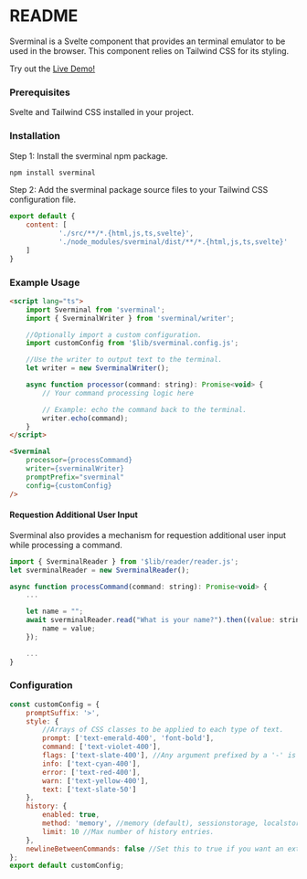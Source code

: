 # README
Sverminal is a Svelte component that provides an terminal emulator to be used in the browser. This component relies on Tailwind CSS for its styling.

Try out the [Live Demo!](https://sverminal.io)

### Prerequisites
Svelte and Tailwind CSS installed in your project.

### Installation
Step 1: Install the sverminal npm package.
```bash
npm install sverminal
```

Step 2: Add the sverminal package source files to your Tailwind CSS configuration file.

```javascript
export default {
	content: [
            './src/**/*.{html,js,ts,svelte}', 
            './node_modules/sverminal/dist/**/*.{html,js,ts,svelte}'
    ]
}
```

### Example Usage

```html
<script lang="ts">
    import Sverminal from 'sverminal';
    import { SverminalWriter } from 'sverminal/writer';

    //Optionally import a custom configuration.
    import customConfig from '$lib/sverminal.config.js';

    //Use the writer to output text to the terminal.
    let writer = new SverminalWriter();

    async function processor(command: string): Promise<void> {
        // Your command processing logic here

        // Example: echo the command back to the terminal.
        writer.echo(command);
    }
</script>
```

```html
<Sverminal 
    processor={processCommand} 
    writer={sverminalWriter} 
    promptPrefix="sverminal" 
    config={customConfig} 
/>
```

#### Requestion Additional User Input
Sverminal also provides a mechanism for requestion additional user input while processing a command. 

```javascript
import { SverminalReader } from '$lib/reader/reader.js';
let sverminalReader = new SverminalReader();

async function processCommand(command: string): Promise<void> {
    ...

    let name = "";
    await sverminalReader.read("What is your name?").then((value: string) => {
        name = value;
    });

    ...
}
```

### Configuration

```javascript
const customConfig = {
	promptSuffix: '>',
	style: {
        //Arrays of CSS classes to be applied to each type of text.
		prompt: ['text-emerald-400', 'font-bold'],
		command: ['text-violet-400'],
		flags: ['text-slate-400'], //Any argument prefixed by a '-' is considered a flag.
		info: ['text-cyan-400'],
		error: ['text-red-400'],
		warn: ['text-yellow-400'],
		text: ['text-slate-50']
	},
	history: {
		enabled: true,
		method: 'memory', //memory (default), sessionstorage, localstorage
		limit: 10 //Max number of history entries.
	},
	newlineBetweenCommands: false //Set this to true if you want an extra line between commands.
};
export default customConfig;
```
